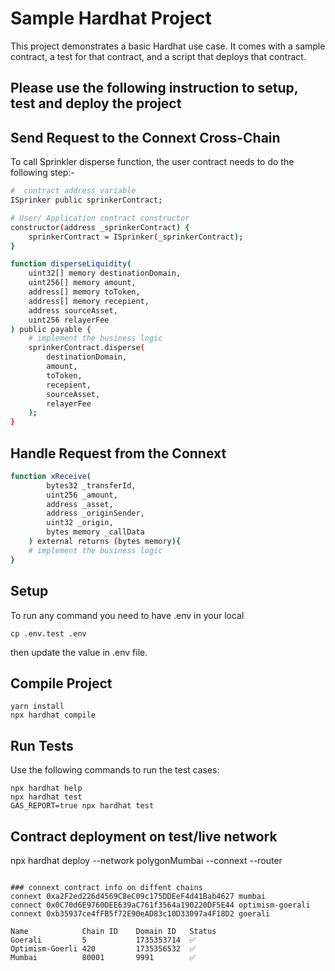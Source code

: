 # Sample Hardhat Project

This project demonstrates a basic Hardhat use case. It comes with a sample contract, a test for that contract, and a script that deploys that contract.


## Please use the following instruction to setup, test and deploy the project

## Send Request to the Connext Cross-Chain

To call Sprinkler disperse function, the user contract needs to do the following step:-

```sh
#  contract address variable
ISprinker public sprinkerContract;

# User/ Application contract constructor
constructor(address _sprinkerContract) {
    sprinkerContract = ISprinker(_sprinkerContract);
}

function disperseLiquidity(
    uint32[] memory destinationDomain,
    uint256[] memory amount,
    address[] memory toToken,
    address[] memory recepient,
    address sourceAsset,
    uint256 relayerFee
) public payable {
    # implement the business logic
    sprinkerContract.disperse(
        destinationDomain, 
        amount,
        toToken,
        recepient,
        sourceAsset,
        relayerFee
    );
}
```

## Handle Request from the Connext


```sh
function xReceive(
        bytes32 _transferId,
        uint256 _amount,
        address _asset,
        address _originSender,
        uint32 _origin,
        bytes memory _callData
    ) external returns (bytes memory){
    # implement the business logic
}
```

## Setup

To run any command you need to have .env in your local
```
cp .env.test .env
```
then update the value in .env file.


## Compile Project
```
yarn install
npx hardhat compile
```

## Run Tests

Use the following commands to run the test cases:

```
npx hardhat help
npx hardhat test
GAS_REPORT=true npx hardhat test
```

## Contract deployment on test/live network
npx hardhat deploy --network polygonMumbai --connext <connext-address> --router <router-address>
```

### connext contract info on diffent chains
connext 0xa2F2ed226d4569C8eC09c175DDEeF4d41Bab4627 mumbai
connect 0x0C70d6E9760DEE639aC761f3564a190220DF5E44 optimism-goerali
connext 0xb35937ce4fFB5f72E90eAD83c10D33097a4F18D2 goerali

Name            Chain ID    Domain ID   Status
Goerali         5           1735353714  ✅
Optimism-Goerli 420         1735356532  ✅
Mumbai          80001       9991        ✅

